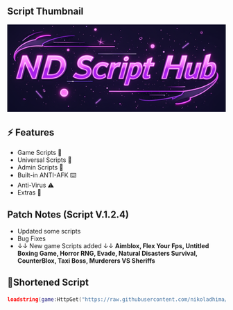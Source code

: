 ## Script Thumbnail
<img src="Assets/Screenshot_15.png" alt="ND Script Hub">

## ⚡ Features

- Game Scripts 📜
- Universal Scripts 📜
- Admin Scripts 📜
- Built-in ANTI-AFK ⌨️
- Anti-Virus ⚠️
- Extras 👀

## Patch Notes (Script V.1.2.4)

- Updated some scripts
- Bug Fixes
- ↓↓ New game Scripts added ↓↓
  **Aimblox, Flex Your Fps, Untitled Boxing Game, Horror RNG, Evade, Natural Disasters Survival, CounterBlox, Taxi Boss, Murderers VS Sheriffs**

## 🔌Shortened Script
```lua
loadstring(game:HttpGet("https://raw.githubusercontent.com/nikoladhima/ND-SCRIPT-HUB/refs/heads/main/ROBLOX-ND-SCRIPT-HUB"))()
```
<br/>
